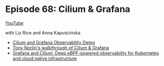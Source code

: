 # Episode 68: Cilium & Grafana

[YouTube](https://youtu.be/HNxJyabrQfg)

with Liz Rice and Anna Kapuścińska

* [Cilium and Grafana Observability Demo](https://github.com/isovalent/cilium-grafana-observability-demo)
* [Tony Norlin's walkthrough of Cilium & Grafana](https://medium.com/@norlin.t/initial-impressions-of-the-cilium-grafana-observability-demo-dd81d73df96e)
* [Grafana and Cilium: Deep eBPF-powered observability for Kubernetes and cloud native infrastructure](https://grafana.com/blog/2022/10/24/grafana-and-cilium-deep-ebpf-powered-observability-for-kubernetes-and-cloud-native-infrastructure/)